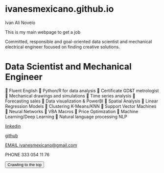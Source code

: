 
<!DOCTYPE html>

# ivanesmexicano.github.io

Ivan Ali Novelo



This is my main webpage to get a job
<html>
<head>
<link rel="stylesheet" href="app.css"/>
<title>ivanesmexicano@gmail.com </title>
</head>
<body>
Committed, responsible and goal-oriented data scientist and mechanical electrical engineer focused on finding creative solutions. 
<h1>Data Scientist and Mechanical Engineer</h1>

<p>
 Fluent English
 Python/R for data analysis
 Certificate GD&T metrologist
 Mechanical drawings and simulations
 Time series analysis
 Forecasting sales
 Data visualization & PowerBI
 Spatial Analysis
 Linear Regression Models
 Clustering K-Means/KNN
 Support Vector Machines
 Neural Networks
 VBA Macros
 Price Optimization
 Machine Learning/Deep Learning
 Natural language processing NLP</p>

<a href="http://www.linkedin.com/in/ivan-ali-novelo">linkedin

<a href="http://www.linkedin.com/in/ivan-ali-novelo">github

EMAIL
ivanesmexicano@gmail.com

PHONE
333 054 11 76



<button onclick="alertButton()"> Crawling to the top </button>

</body>

<script scr="app.js"></script>
</html>
